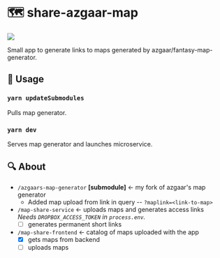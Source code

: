 # 🗺️ share-azgaar-map

![](./sharemap.gif)

Small app to generate links to maps generated by azgaar/fantasy-map-generator.

## 🔌 Usage

### `yarn updateSubmodules`

Pulls map generator.

### `yarn dev`

Serves map generator and launches microservice.

## 🔍 About

- `/azgaars-map-generator` **[submodule]** <- my fork of azgaar's map generator
  - Added map upload from link in query -- `?maplink=<link-to-map>`
- `/map-share-service` <- uploads maps and generates access links \
   _Needs `DROPBOX_ACCESS_TOKEN` in `process.env`._
  - [ ] generates permanent short links
- `/map-share-frontend` <- catalog of maps uploaded with the app
  - [x] gets maps from backend
  - [ ] uploads maps
